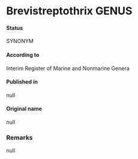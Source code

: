 # Brevistreptothrix GENUS

#### Status
SYNONYM

#### According to
Interim Register of Marine and Nonmarine Genera

#### Published in
null

#### Original name
null

### Remarks
null